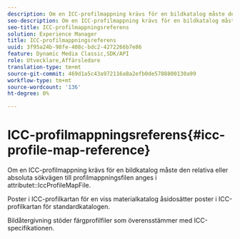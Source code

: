 ```yaml
---
description: Om en ICC-profilmappning krävs för en bildkatalog måste den relativa eller absoluta sökvägen till profilmappningsfilen anges i attributet IccProfileMapFile.
seo-description: Om en ICC-profilmappning krävs för en bildkatalog måste den relativa eller absoluta sökvägen till profilmappningsfilen anges i attributet IccProfileMapFile.
seo-title: ICC-profilmappningsreferens
solution: Experience Manager
title: ICC-profilmappningsreferens
uuid: 3f95a24b-98fe-408c-bdc2-4272266b7e86
feature: Dynamic Media Classic,SDK/API
role: Utvecklare,Affärsledare
translation-type: tm+mt
source-git-commit: 469d1a5c43a972116a8a2efb0de5708800130a99
workflow-type: tm+mt
source-wordcount: '136'
ht-degree: 0%

---
```



# ICC-profilmappningsreferens{#icc-profile-map-reference}

Om en ICC-profilmappning krävs för en bildkatalog måste den relativa eller absoluta sökvägen till profilmappningsfilen anges i attributet::IccProfileMapFile.

Poster i ICC-profilkartan för en viss materialkatalog åsidosätter poster i ICC-profilkartan för standardkatalogen.

Bildåtergivning stöder färgprofilfiler som överensstämmer med ICC-specifikationen.
